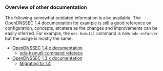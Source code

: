 ### Overview of other documentation


The following somewhat outdated information is also available.  The OpenDNSSEC 1.4 documentation for example is still a good reference on configuration, concepts, etcetera as the changes and improvements can be easily inferred.  For example, the `ods-ksmutil` command is now `ods-enforcer` but the usage is mostly the same.

- [OpenDNSSEC 1.4.x documentation](opendnssec14.md)
    - [ods-ksmutil command referece](opendnssec14-ksmutil.md)
- [OpenDNSSEC 1.3.x documentation](opendnssec13.md)
    - [Migrating to 1.4](opendnssec14-migration.md)
